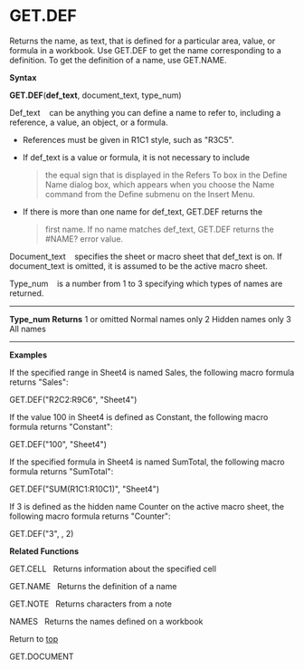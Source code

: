 GET.DEF
=======

Returns the name, as text, that is defined for a particular area, value,
or formula in a workbook. Use GET.DEF to get the name corresponding to a
definition. To get the definition of a name, use GET.NAME.

**Syntax**

**GET.DEF**(**def\_text**, document\_text, type\_num)

Def\_text    can be anything you can define a name to refer to,
including a reference, a value, an object, or a formula.

-   References must be given in R1C1 style, such as \"R3C5\".

-   If def\_text is a value or formula, it is not necessary to include
    > the equal sign that is displayed in the Refers To box in the
    > Define Name dialog box, which appears when you choose the Name
    > command from the Define submenu on the Insert Menu.

-   If there is more than one name for def\_text, GET.DEF returns the
    > first name. If no name matches def\_text, GET.DEF returns the
    > \#NAME? error value.

Document\_text    specifies the sheet or macro sheet that def\_text is
on. If document\_text is omitted, it is assumed to be the active macro
sheet.

Type\_num    is a number from 1 to 3 specifying which types of names are
returned.

  --------------- -------------------
  **Type\_num**   **Returns**
  1 or omitted    Normal names only
  2               Hidden names only
  3               All names
  --------------- -------------------

**Examples**

If the specified range in Sheet4 is named Sales, the following macro
formula returns \"Sales\":

GET.DEF(\"R2C2:R9C6\", \"Sheet4\")

If the value 100 in Sheet4 is defined as Constant, the following macro
formula returns \"Constant\":

GET.DEF(\"100\", \"Sheet4\")

If the specified formula in Sheet4 is named SumTotal, the following
macro formula returns \"SumTotal\":

GET.DEF(\"SUM(R1C1:R10C1)\", \"Sheet4\")

If 3 is defined as the hidden name Counter on the active macro sheet,
the following macro formula returns \"Counter\":

GET.DEF(\"3\", , 2)

**Related Functions**

GET.CELL   Returns information about the specified cell

GET.NAME   Returns the definition of a name

GET.NOTE   Returns characters from a note

NAMES   Returns the names defined on a workbook

Return to [top](#E)

GET.DOCUMENT
